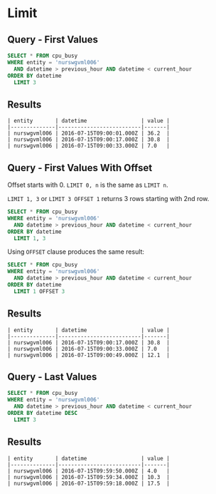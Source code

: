 # Limit

## Query - First Values

```sql
SELECT * FROM cpu_busy
WHERE entity = 'nurswgvml006'
  AND datetime > previous_hour AND datetime < current_hour
ORDER BY datetime
  LIMIT 3
```

## Results

```ls
| entity       | datetime                 | value | 
|--------------|--------------------------|-------| 
| nurswgvml006 | 2016-07-15T09:00:01.000Z | 36.2  | 
| nurswgvml006 | 2016-07-15T09:00:17.000Z | 30.8  | 
| nurswgvml006 | 2016-07-15T09:00:33.000Z | 7.0   | 
```

## Query - First Values With Offset

Offset starts with 0. `LIMIT 0, n` is the same as `LIMIT n`.

`LIMIT 1, 3` or `LIMIT 3 OFFSET 1` returns 3 rows starting with 2nd row.

```sql
SELECT * FROM cpu_busy
WHERE entity = 'nurswgvml006'
  AND datetime > previous_hour AND datetime < current_hour
ORDER BY datetime
  LIMIT 1, 3
```

Using `OFFSET` clause produces the same result:

```sql
SELECT * FROM cpu_busy
WHERE entity = 'nurswgvml006'
  AND datetime > previous_hour AND datetime < current_hour
ORDER BY datetime
  LIMIT 1 OFFSET 3
```

## Results

```ls
| entity       | datetime                 | value | 
|--------------|--------------------------|-------| 
| nurswgvml006 | 2016-07-15T09:00:17.000Z | 30.8  | 
| nurswgvml006 | 2016-07-15T09:00:33.000Z | 7.0   | 
| nurswgvml006 | 2016-07-15T09:00:49.000Z | 12.1  | 
```

## Query - Last Values

```sql
SELECT * FROM cpu_busy
WHERE entity = 'nurswgvml006'
  AND datetime > previous_hour AND datetime < current_hour
ORDER BY datetime DESC
  LIMIT 3
```

## Results

```ls
| entity       | datetime                 | value | 
|--------------|--------------------------|-------| 
| nurswgvml006 | 2016-07-15T09:59:50.000Z | 4.0   | 
| nurswgvml006 | 2016-07-15T09:59:34.000Z | 10.3  | 
| nurswgvml006 | 2016-07-15T09:59:18.000Z | 17.5  | 
```